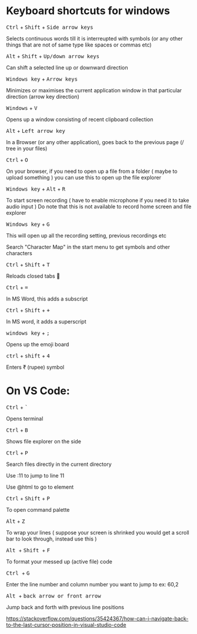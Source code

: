 # Keyboard shortcuts for windows

<kbd>Ctrl</kbd> + <kbd>Shift</kbd> + <kbd>Side arrow keys</kbd>

Selects continuous words till it is interreupted with symbols (or any other things that are not of same type like spaces or commas etc)

<kbd>Alt</kbd> + <kbd>Shift</kbd> + <kbd>Up/down arrow keys</kbd>

Can shift a selected line up or downward direction


<kbd>Windows key</kbd> + <kbd>Arrow keys</kbd>

Minimizes or maximises the current application window in that particular direction (arrow key direction)


<kbd>Windows</kbd> + <kbd> V </kbd>

Opens up a window consisting of recent clipboard collection


<kbd>Alt</kbd> + <kbd> Left arrow key </kbd>

In a Browser (or any other application), goes back to the previous page (/ tree in your files)


<kbd> Ctrl</kbd> + <kbd>O</kbd>

On your browser, if you need to open up a file from a folder ( maybe to upload something ) you can use this to open up the file explorer


<kbd>Windows key</kbd> + <kbd>Alt</kbd> + <kbd>R</kbd>

To start screen recording ( have to enable microphone if you need it to take audio input ) 
Do note that this is not available to record home screen and file explorer

<kbd>Windows key</kbd> + <kbd> G</kbd>

This will open up all the recording setting, previous recordings etc


Search "Character Map" in the start menu to get symbols and other characters 


<kbd>Ctrl</kbd> + <kbd>Shift</kbd> + <kbd>T</kbd>

Reloads closed tabs 💙


<kbd>Ctrl</kbd> + <kbd>=</kbd>

In MS Word, this adds a subscript


<kbd>Ctrl</kbd> + <kbd>Shift</kbd> + <kbd> + </kbd>

In MS word, it adds a superscript


<kbd>windows key</kbd> + <kbd> ; </kbd>

Opens up the emoji board

<kbd>ctrl</kbd> + <kbd>shift</kbd> + <kbd>4</kbd>

Enters ₹ (rupee) symbol

# On VS Code:
<kbd>Ctrl</kbd> + <kbd>`</kbd>

Opens terminal

<kbd>Ctrl</kbd> + <kbd> B</kbd>

Shows file explorer on the side

<kbd>Ctrl</kbd> + <kbd>P</kbd>

Search files directly in the current directory

Use :11 to jump to line 11

Use @html to go to element

<kbd> Ctrl</kbd> + <kbd>Shift</kbd> + <kbd> P</kbd>

To open command palette

<kbd>Alt</kbd> + <kbd>Z</kbd>

To wrap your lines ( suppose your screen is shrinked you would get a scroll bar to look through, instead use this )

<kbd> Alt </kbd> + <kbd> Shift </kbd> + <kbd> F </kbd>

To format your messed up (active file) code

<kbd> Ctrl </kbd> + <kbd> G </kbd>

Enter the line number and column number you want to jump to ex: 60,2

<kbd> Alt </kbd> + <kbd> back arrow or front arrow </kbd>

Jump back and forth with previous line positions 

https://stackoverflow.com/questions/35424367/how-can-i-navigate-back-to-the-last-cursor-position-in-visual-studio-code
